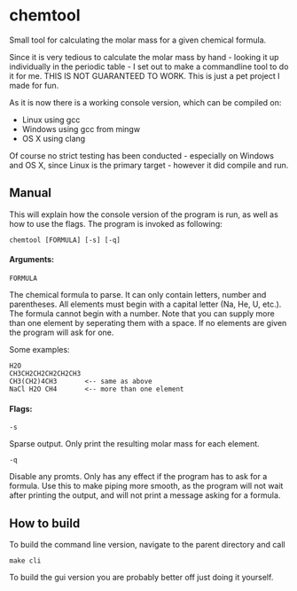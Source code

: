 chemtool
==============================================================================
Small tool for calculating the molar mass for a given chemical formula.

Since it is very tedious to calculate the molar mass by hand - looking it up
individually in the periodic table - I set out to make a commandline tool to
do it for me. THIS IS NOT GUARANTEED TO WORK. This is just a pet project 
I made for fun.

As it is now there is a working console version, which can be compiled on:
- Linux using gcc
- Windows using gcc from mingw
- OS X using clang

Of course no strict testing has been conducted - especially on Windows and
OS X, since Linux is the primary target - however it did compile and run.

Manual
------------------------------------------------------------------------------
This will explain how the console version of the program is run, as well as
how to use the flags.  The program is invoked as following:

	chemtool [FORMULA] [-s] [-q]

#### Arguments:

	FORMULA
	
The chemical formula to parse. It can only contain letters,
number and parentheses. All elements must begin with a capital
letter (Na, He, U, etc.). The formula cannot begin with 
a number. Note that you can supply more than one element by
seperating them with a space. If no elements are given
the program will ask for one.

Some examples:

	H2O
	CH3CH2CH2CH2CH2CH3
	CH3(CH2)4CH3       <-- same as above
	NaCl H2O CH4       <-- more than one element

#### Flags:

	-s
	
Sparse output. Only print the resulting molar mass
for each element.

	-q
	
Disable any promts. Only has any effect if the program has to
ask for a formula. Use this to make piping more smooth,
as the program will not wait after printing the output, and 
will not print a message asking for a formula.

How to build
------------------------------------------------------------------------------
To build the command line version, navigate to the parent directory and call

	make cli

To build the gui version you are probably better off just doing it yourself.
